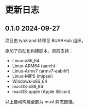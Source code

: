 # 更新日志

## 0.1.0 2024-09-27

项目由 lynzrand 转移至 BUAAHub 组织。

添加了自动化构建脚本，目前支持：

- Linux-x86_64
- Linux-ARM64 (aarch)
- Linux-Armv7 (armv7-eabihf)
- Linux-MIPS (mipsel)
- Windows-x86_64
- macOS-x86_64
- macOS-apple (Apple Silicon)

以上自动构建全部为 musl 静态链接。
